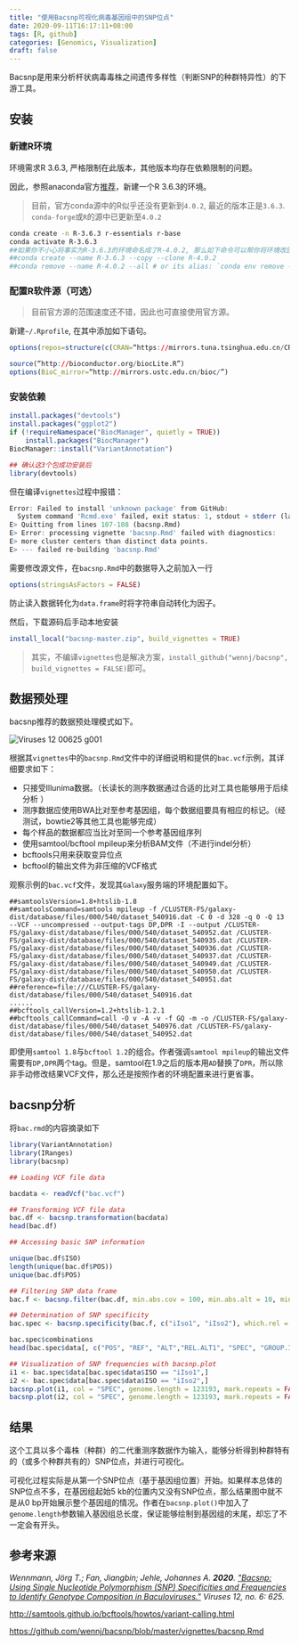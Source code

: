 ```yaml
---
title: "使用Bacsnp可视化病毒基因组中的SNP位点"
date: 2020-09-11T16:17:11+08:00
tags: [R, github]
categories: [Genomics, Visualization]
draft: false
---
```


Bacsnp是用来分析杆状病毒毒株之间遗传多样性（判断SNP的种群特异性）的下游工具。

<!-- more -->

## 安装

### 新建R环境

环境需求R 3.6.3, 严格限制在此版本，其他版本均存在依赖限制的问题。

因此，参照anaconda官方[推荐](https://docs.anaconda.com/anaconda/user-guide/tasks/using-r-language/)，新建一个R 3.6.3的环境。

> 目前，官方conda源中的R似乎还没有更新到`4.0.2`, 最近的版本正是`3.6.3`. `conda-forge`或`R`的源中已更新至`4.0.2`

```bash
conda create -n R-3.6.3 r-essentials r-base
conda activate R-3.6.3
##如果你不小心将事实为R-3.6.3的环境命名成了R-4.0.2, 那么如下命令可以帮你将环境改回合适的名称
##conda create --name R-3.6.3 --copy --clone R-4.0.2
##conda remove --name R-4.0.2 --all # or its alias: `conda env remove --name R-4.0.2`
```

### 配置R软件源（可选）

> 目前官方源的范围速度还不错，因此也可直接使用官方源。

新建`~/.Rprofile`, 在其中添加如下语句。

```R
options(repos=structure(c(CRAN=“https://mirrors.tuna.tsinghua.edu.cn/CRAN/”)))

source(“http://bioconductor.org/biocLite.R”)
options(BioC_mirror=“http://mirrors.ustc.edu.cn/bioc/”)
```

### 安装依赖

```R
install.packages("devtools")
install.packages("ggplot2")
if (!requireNamespace("BiocManager", quietly = TRUE))
    install.packages("BiocManager")
BiocManager::install("VariantAnnotation")

## 确认这3个包成功安装后
library(devtools)

```

但在编译`vignettes`过程中报错：

```R
Error: Failed to install 'unknown package' from GitHub:
  System command 'Rcmd.exe' failed, exit status: 1, stdout + stderr (last 10 lines):
E> Quitting from lines 107-108 (bacsnp.Rmd) 
E> Error: processing vignette 'bacsnp.Rmd' failed with diagnostics:
E> more cluster centers than distinct data points.
E> --- failed re-building 'bacsnp.Rmd'
```

需要修改源文件，在`bacsnp.Rmd`中的数据导入之前加入一行

```R
options(stringsAsFactors = FALSE)
```

防止读入数据转化为`data.frame`时将字符串自动转化为因子。

然后，下载源码后手动本地安装

```R
install_local("bacsnp-master.zip", build_vignettes = TRUE)
```

> 其实，不编译`vignettes`也是解决方案，`install_github("wennj/bacsnp", build_vignettes = FALSE)`即可。

## 数据预处理

bacsnp推荐的数据预处理模式如下。

![Viruses 12 00625 g001](https://www.mdpi.com/viruses/viruses-12-00625/article_deploy/html/images/viruses-12-00625-g001.png)

根据其`vignettes`中的`bacsnp.Rmd`文件中的详细说明和提供的`bac.vcf`示例，其详细要求如下：

+ 只接受Illunima数据。（长读长的测序数据通过合适的比对工具也能够用于后续分析 ）
+ 测序数据应使用BWA比对至参考基因组，每个数据组要具有相应的标记。（经测试，bowtie2等其他工具也能够完成）
+ 每个样品的数据都应当比对至同一个参考基因组序列 
+ 使用samtool/bcftool mpileup来分析BAM文件（不进行indel分析）
+ bcftools只用来获取变异位点 
+ bcftool的输出文件为非压缩的VCF格式

观察示例的`bac.vcf`文件，发现其`Galaxy`服务端的环境配置如下。

```
##samtoolsVersion=1.8+htslib-1.8
##samtoolsCommand=samtools mpileup -f /CLUSTER-FS/galaxy-dist/database/files/000/540/dataset_540916.dat -C 0 -d 328 -q 0 -Q 13 --VCF --uncompressed --output-tags DP,DPR -I --output /CLUSTER-FS/galaxy-dist/database/files/000/540/dataset_540952.dat /CLUSTER-FS/galaxy-dist/database/files/000/540/dataset_540935.dat /CLUSTER-FS/galaxy-dist/database/files/000/540/dataset_540936.dat /CLUSTER-FS/galaxy-dist/database/files/000/540/dataset_540937.dat /CLUSTER-FS/galaxy-dist/database/files/000/540/dataset_540949.dat /CLUSTER-FS/galaxy-dist/database/files/000/540/dataset_540950.dat /CLUSTER-FS/galaxy-dist/database/files/000/540/dataset_540951.dat
##reference=file:///CLUSTER-FS/galaxy-dist/database/files/000/540/dataset_540916.dat
......
##bcftools_callVersion=1.2+htslib-1.2.1
##bcftools_callCommand=call -O v -A -v -f GQ -m -o /CLUSTER-FS/galaxy-dist/database/files/000/540/dataset_540976.dat /CLUSTER-FS/galaxy-dist/database/files/000/540/dataset_540952.dat
```

即使用`samtool 1.8`与`bcftool 1.2`的组合。作者强调`samtool mpileup`的输出文件需要有`DP,DPR`两个tag。但是，samtool在1.9之后的版本用`AD`替换了`DPR`，所以除非手动修改结果VCF文件，那么还是按照作者的环境配置来进行更省事。

## bacsnp分析

将`bac.rmd`的内容摘录如下

```R
library(VariantAnnotation)
library(IRanges)
library(bacsnp)

## Loading VCF file data

bacdata <- readVcf("bac.vcf")

## Transforming VCF file data
bac.df <- bacsnp.transformation(bacdata)
head(bac.df)

## Accessing basic SNP information

unique(bac.df$ISO)
length(unique(bac.df$POS))
unique(bac.df$POS)

## Filtering SNP data frame
bac.f <- bacsnp.filter(bac.df, min.abs.cov = 100, min.abs.alt = 10, min.rel.alt = 0.05)

## Determination of SNP specificity
bac.spec <- bacsnp.specificity(bac.f, c("iIso1", "iIso2"), which.rel = "REL.ALT1")

bac.spec$combinations
head(bac.spec$data[, c("POS", "REF", "ALT","REL.ALT1", "SPEC", "GROUP.ID", "NT.SPEC")]) 

## Visualization of SNP frequencies with bacsnp.plot
i1 <- bac.spec$data[bac.spec$data$ISO == "iIso1",]
i2 <- bac.spec$data[bac.spec$data$ISO == "iIso2",]
bacsnp.plot(i1, col = "SPEC", genome.length = 123193, mark.repeats = FALSE)#, mark.lowGQ = 120, mark.lowQUAL = 400)
bacsnp.plot(i2, col = "SPEC", genome.length = 123193, mark.repeats = FALSE)#, mark.lowGQ = 120, mark.lowQUAL = 400)
```

## 结果

这个工具以多个毒株（种群）的二代重测序数据作为输入，能够分析得到种群特有的（或多个种群共有的）SNP位点，并进行可视化。

可视化过程实际是从第一个SNP位点（基于基因组位置）开始。如果样本总体的SNP位点不多，在基因组起始5 kb的位置内又没有SNP位点，那么结果图中就不是从0 bp开始展示整个基因组的情况。作者在`bacsnp.plot()`中加入了`genome.length`参数输入基因组总长度，保证能够绘制到基因组的末尾，却忘了不一定会有开头。

## 参考来源

*Wennmann, Jörg T.; Fan, Jiangbin; Jehle, Johannes A. **2020**. ["Bacsnp: Using Single Nucleotide Polymorphism (SNP) Specificities and Frequencies to Identify Genotype Composition in Baculoviruses."](https://www.mdpi.com/1999-4915/12/6/625) Viruses 12, no. 6: 625.*

http://samtools.github.io/bcftools/howtos/variant-calling.html

https://github.com/wennj/bacsnp/blob/master/vignettes/bacsnp.Rmd



